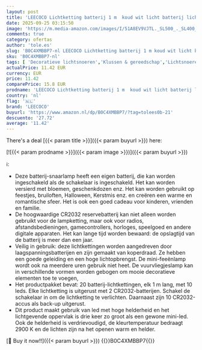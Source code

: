```yaml
---
layout: post
title: 'LEECOCO Lichtketting batterij 1 m  koud wit licht batterij lichtketting  voor Kerstmis  feest  bruiloftsdecoratie  20 stuks 1M 10 leds  koudwit '
date: 2025-09-25 03:15:50
image: 'https://m.media-amazon.com/images/I/51A8EV9VJTL._SL500_._SL400_.jpg'
comments: true
category: ofertas
author: 'tole.es'
slug: 'B0C4XMBBP7-nl LEECOCO Lichtketting batterij 1 m koud wit licht batterij...'
sku: 'B0C4XMBBP7-nl'
tags: [ 'Decoratieve lichtsnoeren','Klussen & gereedschap','Lichtsnoeren','Verlichting','leecoco','🇳🇱', ]
actualPrice: 11.42 EUR
currency: EUR
price: 11.42
comparePrice: 15.8 EUR
prodname: 'LEECOCO Lichtketting batterij 1 m  koud wit licht batterij lichtketting  voor Kerstmis  feest  bruiloftsdecoratie  20 stuks 1M 10 leds  koudwit '
country: 'nl'
flag: '🇳🇱'
brand: 'LEECOCO'
buyurl: 'https://www.amazon.nl/dp/B0C4XMBBP7/?tag=tolees0b-21'
descuento: '27.72'
average: '11.42'
---
```


There's a deal [{{< param title >}}]({{< param buyurl >}})  here:

[![{{< param prodname >}}]({{< param image >}})]({{< param buyurl >}})

ℹ️:

- Deze batterij-snaarlamp heeft een eigen batterij, die kan worden ingeschakeld als de schakelaar is ingeschakeld. Het kan worden versierd met bloemen, geschenkdozen enz. Het kan worden gebruikt op feestjes, bruiloften, Halloween, Kerstmis enz. en creëren een warme en romantische sfeer. Het is ook een goed cadeau voor kinderen, vrienden en familie.
- De hoogwaardige CR2032 reservebatterij kan niet alleen worden gebruikt voor de lampketting, maar ook voor radios, afstandsbedieningen, gamecontrollers, horloges, speelgoed en andere digitale apparaten. Het kan lange tijd worden bewaard: de opslagtijd van de batterij is meer dan een jaar.
- Veilig in gebruik: deze lichtkettingen worden aangedreven door laagspanningsbatterijen en zijn gemaakt van koperdraad. Ze hebben een goede geleiding en een hoge lichtopbrengst. De mini-feeënlamp wordt ook na meerdere uren gebruik niet heet. De vuurvliegjeslamp kan in verschillende vormen worden gebogen om mooie decoratieve elementen toe te voegen,
- Het productpakket bevat: 20 batterij-lichtkettingen, elk 1 m lang, met 10 leds. Elke lichtketting is uitgerust met 2 CR2032-batterijen. Schakel de schakelaar in om de lichtketting te verlichten. Daarnaast zijn 10 CR2032-accus als back-up uitgerust.
- Dit product maakt gebruik van led met hoge helderheid en het lichtgevende oppervlak is drie keer zo groot als een gewone mini-led. Ook de helderheid is verdrievoudigd, de kleurtemperatuur bedraagt 2900 K en de lichten zijn na het openen warm en helder.

[🛒 Buy it now!!]({{< param buyurl >}})
{{<world>}}B0C4XMBBP7{{</world>}}
